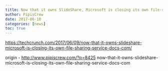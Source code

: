 ```yaml
---
title: Now that it owns SlideShare, Microsoft is closing its own file-sharing service Docs.com
author: PipisCrew
date: 2017-06-10
categories: [news]
toc: true
---
```


https://techcrunch.com/2017/06/09/now-that-it-owns-slideshare-microsoft-is-closing-its-own-file-sharing-service-docs-com/

origin - http://www.pipiscrew.com/?p=8425 now-that-it-owns-slideshare-microsoft-is-closing-its-own-file-sharing-service-docs-com